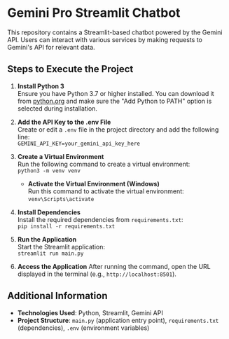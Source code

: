 # Gemini Pro Streamlit Chatbot

This repository contains a Streamlit-based chatbot powered by the Gemini API. Users can interact with various services by making requests to Gemini's API for relevant data.

## Steps to Execute the Project

1. **Install Python 3**  
   Ensure you have Python 3.7 or higher installed. You can download it from [python.org](https://www.python.org/) and make sure the "Add Python to PATH" option is selected during installation.

2. **Add the API Key to the .env File**  
   Create or edit a `.env` file in the project directory and add the following line:  
   `GEMINI_API_KEY=your_gemini_api_key_here`

3. **Create a Virtual Environment**  
   Run the following command to create a virtual environment:  
   `python3 -m venv venv`

   - **Activate the Virtual Environment (Windows)**  
     Run this command to activate the virtual environment:  
     `venv\Scripts\activate`

4. **Install Dependencies**  
   Install the required dependencies from `requirements.txt`:  
   `pip install -r requirements.txt`

5. **Run the Application**  
   Start the Streamlit application:  
   `streamlit run main.py`

6. **Access the Application**
   After running the command, open the URL displayed in the terminal (e.g., `http://localhost:8501`).

## Additional Information  
- **Technologies Used**: Python, Streamlit, Gemini API  
- **Project Structure**: `main.py` (application entry point), `requirements.txt` (dependencies), `.env` (environment variables)

